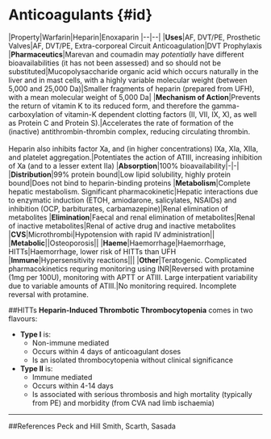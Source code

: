 # Anticoagulants {#id}
    
|Property|Warfarin|Heparin|Enoxaparin
|--|--|
|**Uses**|AF, DVT/PE, Prosthetic Valves|AF, DVT/PE, Extra-corporeal Circuit Anticoagulation|DVT Prophylaxis
|**Pharmaceutics**|Marevan and coumadin may *potentially* have different bioavailabilities (it has not been assessed) and so should not be substituted|Mucopolysaccharide organic acid which occurs naturally in the liver and in mast cells, with a highly variable molecular weight (between 5,000 and 25,000 Da)|Smaller fragments of heparin (prepared from UFH), with a mean molecular weight of 5,000 Da|
|**Mechanism of Action**|Prevents the return of vitamin K to its reduced form, and therefore the gamma-carboxylation of vitamin-K dependent clotting factors (II, VII, IX, X), as well as Protein C and Protein S).|Accelerates the rate of formation of the (inactive) antithrombin-thrombin complex, reducing circulating thrombin. <br><br> Heparin also inhibits factor Xa, and (in higher concentrations) IXa, XIa, XIIa, and platelet aggregation.|Potentiates the action of ATIII, increasing inhibition of Xa (and to a lesser extent IIa)
|**Absorption**|100% bioavailability|-|-|
|**Distribution**|99% protein bound|Low lipid solubility, highly protein bound|Does not bind to heparin-binding proteins
|**Metabolism**|Complete hepatic mestabolism. Significant pharmacokinetic|Hepatic interactions due to enzymatic induction (ETOH, amiodarone, salicylates, NSAIDs) and inhibition (OCP, barbiturates, carbamazepine)|Renal elimination of metabolites
|**Elimination**|Faecal and renal elimination of metabolites|Renal of inactive metabolites|Renal of active drug and inactive metabolites
|**CVS**|Microthrombi|Hypotension with rapid IV administration||
|**Metabolic**||Osteoporosis||
|**Haeme**|Haemorrhage|Haemorrhage, HITTs|Haemorrhage, lower risk of HITTs than UFH
|**Immune**|Hypersensitivity reactions|||
|**Other**|Teratogenic. Complicated pharmacokinetics requring monitoring using INR|Reversed with protamine (1mg per 100U), monitoring with APTT or ATIII. Large interpatient variability due to variable amounts of ATIII.|No monitoring required. Incomplete reversal with protamine.


##HITTs
**Heparin-Induced Thrombotic Thrombocytopenia** comes in two flavours:
* **Type I** is:
    * Non-immune mediated
    * Occurs within 4 days of anticoagulant doses
    * Is an isolated thrombocytopenia without clinical significance
* **Type II** is:
    * Immune mediated
    * Occurs within 4-14 days
    * Is associated with serious thrombosis and high mortality (typically from PE) and morbidity (from CVA nad limb ischaemia)

---
##References
Peck and Hill
Smith, Scarth, Sasada
